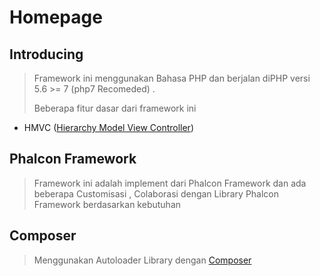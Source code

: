 # Homepage


## Introducing
> Framework ini menggunakan Bahasa PHP dan berjalan diPHP versi 5.6 >= 7  (php7 Recomeded)  .
>  
> Beberapa fitur dasar dari framework ini 
* HMVC ([Hierarchy Model View Controller](https://code.tutsplus.com/tutorials/hmvc-an-introduction-and-application--net-11850))

## Phalcon Framework
> Framework ini adalah implement dari Phalcon Framework dan ada beberapa Customisasi , Colaborasi dengan Library Phalcon Framework 
> berdasarkan kebutuhan 

## Composer 
> Menggunakan Autoloader Library dengan [Composer](https://getcomposer.org/) 






